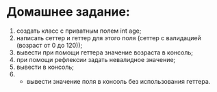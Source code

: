 # Домашнее задание:
1. создать класс с приватным полем int age;
2. написать сеттер и геттер для этого поля (сеттер с валидацией (возраст от 0 до 120));
3. вывести при помощи геттера значение возраста в консоль;
4. при помощи рефлексии задать невалидное значение;
5. вывести в консоль;
6. * вывести значение поля в консоль без использования геттера.